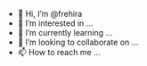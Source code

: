 - 👋 Hi, I’m @frehira
- 👀 I’m interested in ...
- 🌱 I’m currently learning ...
- 💞️ I’m looking to collaborate on ...
- 📫 How to reach me ...

<!---
frehira/frehira is a ✨ special ✨ repository because its `README.md` (this file) appears on your GitHub profile.
You can click the Preview link to take a look at your changes.
--->
